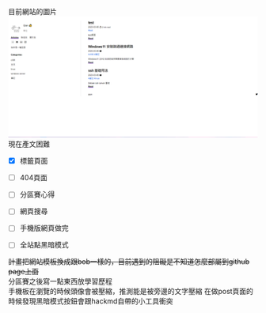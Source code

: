 目前網站的圖片
![網站圖片](/image/webdemo.png)
現在產文困難

- [x] 標籤頁面 
- [ ] 404頁面
- [ ] 分區賽心得
- [ ] 網頁搜尋  
- [ ] 手機版網頁做完
- [ ] 全站點黑暗模式
  
  
  
  
  
~~計畫把網站模板換成跟bob一樣的，目前遇到的阻礙是不知道怎麼部屬到github page上面~~  
分區賽之後寫一點東西放學習歷程  
手機板在瀏覽的時候頭像會被壓縮，推測能是被旁邊的文字壓縮
在做post頁面的時候發現黑暗模式按鈕會跟hackmd自帶的小工具衝突